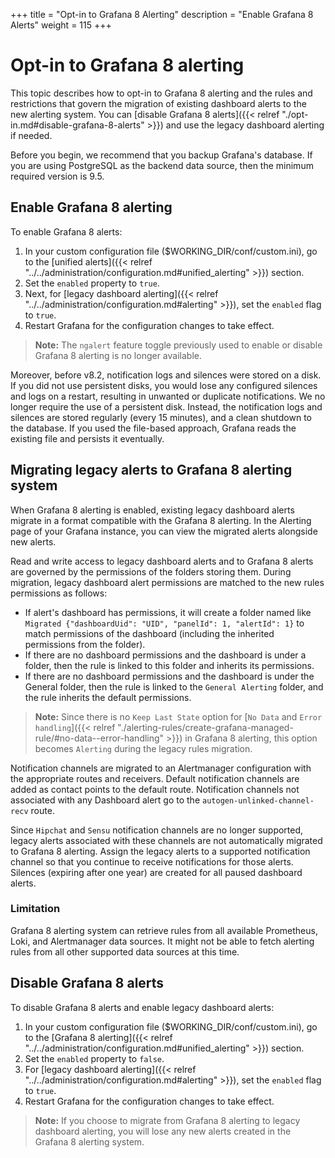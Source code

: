 +++
title = "Opt-in to Grafana 8 Alerting"
description = "Enable Grafana 8 Alerts"
weight = 115
+++

# Opt-in to Grafana 8 alerting

This topic describes how to opt-in to Grafana 8 alerting and the rules and restrictions that govern the migration of existing dashboard alerts to the new alerting system. You can [disable Grafana 8 alerts]({{< relref "./opt-in.md#disable-grafana-8-alerts" >}}) and use the legacy dashboard alerting if needed.

Before you begin, we recommend that you backup Grafana's database. If you are using PostgreSQL as the backend data source, then the minimum required version is 9.5.

## Enable Grafana 8 alerting

To enable Grafana 8 alerts:

1. In your custom configuration file ($WORKING_DIR/conf/custom.ini), go to the [unified alerts]({{< relref "../../administration/configuration.md#unified_alerting" >}}) section.
1. Set the `enabled` property to `true`.
1. Next, for [legacy dashboard alerting]({{< relref "../../administration/configuration.md#alerting" >}}), set the `enabled` flag to `true`.
1. Restart Grafana for the configuration changes to take effect.

> **Note:** The `ngalert` feature toggle previously used to enable or disable Grafana 8 alerting is no longer available.

Moreover, before v8.2, notification logs and silences were stored on a disk. If you did not use persistent disks, you would lose any configured silences and logs on a restart, resulting in unwanted or duplicate notifications. We no longer require the use of a persistent disk. Instead, the notification logs and silences are stored regularly (every 15 minutes), and a clean shutdown to the database. If you used the file-based approach, Grafana reads the existing file and persists it eventually.

## Migrating legacy alerts to Grafana 8 alerting system

When Grafana 8 alerting is enabled, existing legacy dashboard alerts migrate in a format compatible with the Grafana 8 alerting. In the Alerting page of your Grafana instance, you can view the migrated alerts alongside new alerts.

Read and write access to legacy dashboard alerts and to Grafana 8 alerts are governed by the permissions of the folders storing them. During migration, legacy dashboard alert permissions are matched to the new rules permissions as follows:

- If alert's dashboard has permissions, it will create a folder named like `Migrated {"dashboardUid": "UID", "panelId": 1, "alertId": 1}` to match permissions of the dashboard (including the inherited permissions from the folder).
- If there are no dashboard permissions and the dashboard is under a folder, then the rule is linked to this folder and inherits its permissions.
- If there are no dashboard permissions and the dashboard is under the General folder, then the rule is linked to the `General Alerting` folder, and the rule inherits the default permissions.

> **Note:** Since there is no `Keep Last State` option for [`No Data` and `Error handling`]({{< relref "./alerting-rules/create-grafana-managed-rule/#no-data--error-handling" >}}) in Grafana 8 alerting, this option becomes `Alerting` during the legacy rules migration.

Notification channels are migrated to an Alertmanager configuration with the appropriate routes and receivers. Default notification channels are added as contact points to the default route. Notification channels not associated with any Dashboard alert go to the `autogen-unlinked-channel-recv` route.

Since `Hipchat` and `Sensu` notification channels are no longer supported, legacy alerts associated with these channels are not automatically migrated to Grafana 8 alerting. Assign the legacy alerts to a supported notification channel so that you continue to receive notifications for those alerts.
Silences (expiring after one year) are created for all paused dashboard alerts.

### Limitation

Grafana 8 alerting system can retrieve rules from all available Prometheus, Loki, and Alertmanager data sources. It might not be able to fetch alerting rules from all other supported data sources at this time.

## Disable Grafana 8 alerts

To disable Grafana 8 alerts and enable legacy dashboard alerts:

1. In your custom configuration file ($WORKING_DIR/conf/custom.ini), go to the [Grafana 8 alerting]({{< relref "../../administration/configuration.md#unified_alerting" >}}) section.
1. Set the `enabled` property to `false`.
1. For [legacy dashboard alerting]({{< relref "../../administration/configuration.md#alerting" >}}), set the `enabled` flag to `true`.
1. Restart Grafana for the configuration changes to take effect.

> **Note:** If you choose to migrate from Grafana 8 alerting to legacy dashboard alerting, you will lose any new alerts created in the Grafana 8 alerting system.
